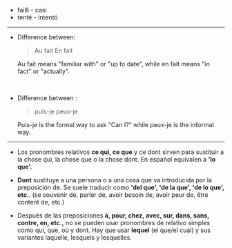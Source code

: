 - failli - casi
- tenté - intentó

---

- Difference between:
    >Au fait
    >En fait

    Au fait means "familiar with" or "up to date", while en fait means "in fact" or "actually".

<br>

- Difference between :
    > puis-je
    > peux-je

    Puis-je is the formal way to ask "Can I?" while peux-je is the informal way.


---

- Los pronombres relativos **ce qui, ce que** y ce dont sirven para sustituir a la chose qui, la chose que o la chose dont. En español equivalen a **'lo que'.**

- **Dont** sustituye a una persona o a una cosa que va introducida por la preposición de. Se suele traducir como **'del que', 'de la que', 'de lo que', etc.**. (se souvenir de, parler de, avoir besoin de, avoir peur de, être content de, etc.) 

- Después de las preposiciones **à, pour, chez, avec, sur, dans, sans, contre, en, etc.,** no se pueden usar pronombres de relativo simples como qui, que, où y dont. Hay que usar **lequel** (el que/el cual) y sus variantes laquelle, lesquels y lesquelles.
